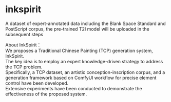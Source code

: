 # inkspirit
A dataset of expert-annotated data including the Blank Space Standard and PostScript corpus, the pre-trained T2I model will be uploaded in the subsequent steps  
  

About InkSpirit：  
We proposes a Traditional Chinese Painting (TCP) generation system, InkSpirit.   
The key idea is to employ an expert knowledge-driven strategy to address the TCP problem.  
Specifically, a TCP dataset, an artistic conception-inscription corpus, and a generation framework based on ComfyUI workflow for precise element control have been developed.   
Extensive experiments have been conducted to demonstrate the effectiveness of the proposed system.
